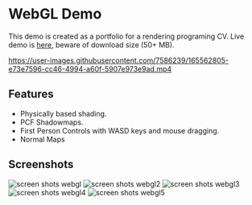# WebGL Demo

This demo is created as a portfolio for a rendering programing CV.
Live demo is [here](https://manueldun.github.io/webgl-demo), beware of download size (50+ MB).

https://user-images.githubusercontent.com/7586239/165562805-e73e7596-cc46-4994-a60f-5907e973e9ad.mp4

## Features

-   Physically based shading.
-   PCF Shadowmaps.
-   First Person Controls with WASD keys and mouse dragging.
-   Normal Maps

## Screenshots

![screen shots webgl](https://user-images.githubusercontent.com/7586239/165565077-833ac71d-5b53-413f-886f-314b70ab425a.jpg)
![screen shots webgl2](https://user-images.githubusercontent.com/7586239/165565078-b24136f3-37e8-4abe-ac8d-ad824e51080d.jpg)
![screen shots webgl3](https://user-images.githubusercontent.com/7586239/165565080-345814c9-729f-4e46-b2b6-3b5034cfd543.jpg)
![screen shots webgl4](https://user-images.githubusercontent.com/7586239/165565082-4afb9bd7-977e-4152-84d1-c3532bf36f28.jpg)
![screen shots webgl5](https://user-images.githubusercontent.com/7586239/165565083-f87c4b43-cd72-49da-b2c9-aa3ed9d89db5.jpg)
